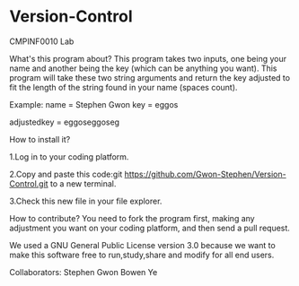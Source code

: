 # Version-Control
CMPINF0010 Lab

What's this program about?
This program takes two inputs, one being your name and another being the key (which can be anything you want). This program will take these two string arguments and return the key adjusted to fit the length of the string found in your name (spaces count).

Example:
name = Stephen Gwon
key = eggos

adjustedkey = eggoseggoseg

How to install it?

1.Log in to your coding platform.

2.Copy and paste this code:git https://github.com/Gwon-Stephen/Version-Control.git to a new terminal.

3.Check this new file in your file explorer.

How to contribute?
You need to fork the program first, making any adjustment you want on your coding platform, and then send a pull request. 

We used a GNU General Public License version 3.0 because we want to make this software free to run,study,share and modify for all end users. 
 
Collaborators:
Stephen Gwon
Bowen Ye

